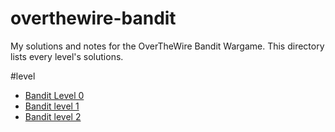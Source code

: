 # overthewire-bandit
My solutions and notes for the OverTheWire Bandit Wargame.
This directory lists every level's solutions.

#level
* [Bandit Level 0](level0/readme.md)
* [Bandit level 1](level1/readme.md)
* [Bandit level 2](level2/readme.md)


